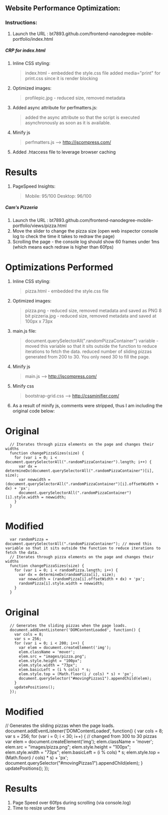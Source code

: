 ## Website Performance Optimization:

### Instructions:

1. Launch the URL : bt7893.github.com/frontend-nanodegree-mobile-portfolio/index.html

##### CRP for index.html

1. Inline CSS styling:
    > index.html - embedded the style.css file
    > added media="print" for print.css since it is render blocking
2. Optimized images:
    > profilepic.jpg - reduced size, removed metadata
3. Added async attribute for perfmatters.js:
    > added the async attribute so that the script is executed asynchronously as soon as it is available.
4. Minify js
    > perfmatters.js --> http://jscompress.com/ 
5. Added .htaccess file to leverage browser caching 

# Results 
1. PageSpeed Insights: 
    > Mobile: 95/100
    > Desktop: 96/100
    
      
##### Cam's Pizzeria

1. Launch the URL : bt7893.github.com/frontend-nanodegree-mobile-portfolio/views/pizza.html
2. Move the slider to change the pizza size (open web inspector console log to check the time it takes to redraw the page)
3. Scrolling the page - the console log should show 60 frames under 1ms (which means each redraw is higher than 60fps)

# Optimizations Performed

1. Inline CSS styling:
    > pizza.html - embedded the style.css file
2. Optimized images:
    > pizza.png - reduced size, removed metadata and saved as PNG 8 bit
    > pizzeria.jpg - reduced size, removed metadata and saved at 100px x 73px
3. main.js file:
    > document.querySelectorAll(".randomPizzaContainer") variable - moved this variable so that it sits outside the function to reduce iterations to fetch the data.
    > reduced number of sliding pizzas generated from 200 to 30. You only need 30 to fill the page.
4. Minify js
    > main.js --> http://jscompress.com/
5. Minify css
    > bootstrap-grid.css --> http://cssminifier.com/
    
6. As a result of minify js, comments were stripped, thus I am including the original code below:
# Original 
      // Iterates through pizza elements on the page and changes their widths
      function changePizzaSizes(size) {
        for (var i = 0; i < document.querySelectorAll(".randomPizzaContainer").length; i++) {
          var dx = determineDx(document.querySelectorAll(".randomPizzaContainer")[i], size);
          var newwidth = (document.querySelectorAll(".randomPizzaContainer")[i].offsetWidth + dx) + 'px';
          document.querySelectorAll(".randomPizzaContainer")[i].style.width = newwidth;
        }
      }
# Modified
      var randomPizza = document.querySelectorAll(".randomPizzaContainer"); // moved this variable so that it sits outside the function to reduce iterations to fetch the data.
      // Iterates through pizza elements on the page and changes their widths
      function changePizzaSizes(size) {
        for (var i = 0; i < randomPizza.length; i++) {
          var dx = determineDx(randomPizza[i], size);
          var newwidth = (randomPizza[i].offsetWidth + dx) + 'px';
          randomPizza[i].style.width = newwidth;
        }
      }
# Original
      // Generates the sliding pizzas when the page loads.
      document.addEventListener('DOMContentLoaded', function() {
        var cols = 8;
        var s = 256;
        for (var i = 0; i < 200; i++) {
          var elem = document.createElement('img');
          elem.className = 'mover';
          elem.src = "images/pizza.png";
          elem.style.height = "100px";
          elem.style.width = "73px";
          elem.basicLeft = (i % cols) * s;
          elem.style.top = (Math.floor(i / cols) * s) + 'px';
          document.querySelector("#movingPizzas1").appendChild(elem);
        }
        updatePositions();
      });
      
# Modified
// Generates the sliding pizzas when the page loads.
document.addEventListener('DOMContentLoaded', function() {
  var cols = 8;
  var s = 256;
  for (var i = 0; i < 30; i++) {  // changed from 300 to 30 pizzas
    var elem = document.createElement('img');
    elem.className = 'mover';
    elem.src = "images/pizza.png";
    elem.style.height = "100px";
    elem.style.width = "73px";
    elem.basicLeft = (i % cols) * s;
    elem.style.top = (Math.floor(i / cols) * s) + 'px';
    document.querySelector("#movingPizzas1").appendChild(elem);
  }
  updatePositions();
});


# Results
1. Page Speed over 60fps during scrolling (via console.log)
2. Time to resize under 5ms


